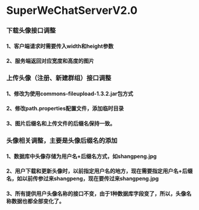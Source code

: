 # SuperWeChatServerV2.0
### 下载头像接口调整
#### 1、客户端请求时需要传入width和height参数
#### 2、服务端返回对应宽度和高度的图片

### 上传头像（注册、新建群组）接口调整
#### 1、修改为使用commons-fileupload-1.3.2.jar包方式
#### 2、修改path.properties配置文件，添加临时目录
#### 3、图片后缀名和上传文件的后缀名保持一致。

### 头像相关调整，主要是头像后缀名的添加
#### 1、数据库中头像存储为用户名+后缀名方式，如shangpeng.jpg
#### 2、用户下载和更新头像时，以前指定用户名的地方，现在需要指定用户名+后缀名，如以前传参过来shangpeng，现在要传过来shangpeng.jpg
#### 3、所有提供用户头像名称的接口不变，由于1种数据库字段变了，所以，头像名称数据也都全部变化了。